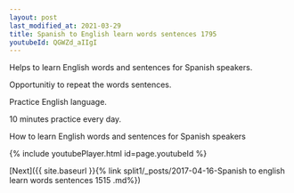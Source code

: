 ```yaml
---
layout: post
last_modified_at: 2021-03-29
title: Spanish to English learn words sentences 1795 
youtubeId: QGWZd_aIIgI
---
```

 
 
Helps to learn English words and sentences for Spanish speakers.

Opportunitiy to repeat the words sentences. 

Practice English language. 
 
10 minutes practice every day. 
 
How to learn English words and sentences for Spanish speakers 
 
{% include youtubePlayer.html id=page.youtubeId %}
 
 
[Next]({{ site.baseurl }}{% link  split1/_posts/2017-04-16-Spanish to english learn words sentences 1515 .md%})
 

